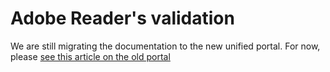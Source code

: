 ﻿# Adobe Reader's validation

We are still migrating the documentation to the new unified portal. For now, please
[see this article on the old portal](http://pki.lacunasoftware.com/Help/html/f9167d6b-769c-4af6-9717-8a4d4a42be03.htm)
